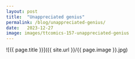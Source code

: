 ```yaml
---
layout: post
title:  "Unappreciated genius"
permalink: /blog/unappreciated-genius/
date:   2023-12-27
image: images/ttcomics-157-unappreciated-genius
---
```

![{{ page.title }}]({{ site.url }}/{{ page.image }}.jpg)
